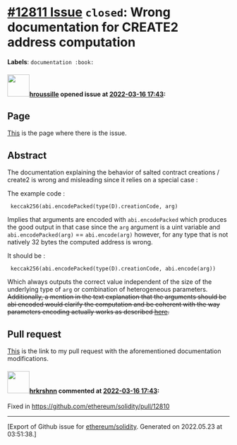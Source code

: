 # [\#12811 Issue](https://github.com/ethereum/solidity/issues/12811) `closed`: Wrong documentation for CREATE2 address computation
**Labels**: `documentation :book:`


#### <img src="https://avatars.githubusercontent.com/u/7825509?v=4" width="50">[hroussille](https://github.com/hroussille) opened issue at [2022-03-16 17:43](https://github.com/ethereum/solidity/issues/12811):

## Page

[This](https://docs.soliditylang.org/en/v0.8.13/control-structures.html#salted-contract-creations-create2) is the page where there is the issue.

## Abstract

The documentation explaining the behavior of salted contract creations / create2 is wrong and misleading since it relies on a special case :

The example code : 

```solidity
 keccak256(abi.encodePacked(type(D).creationCode, arg)
```

Implies that arguments are encoded with `abi.encodePacked` which produces the good output in that case since the `arg` argument is a uint variable and `abi.encodePacked(arg)` == `abi.encode(arg)` however, for any type that is not natively 32 bytes the computed address is wrong. 

It should be : 

```solidity
 keccak256(abi.encodePacked(type(D).creationCode, abi.encode(arg))
```
Which always outputs the correct value independent of the size of the underlying type of `arg` or combination of heterogeneous parameters.  ~~Additionally, a mention in the text explanation that the arguments should be abi encoded would clarify the computation and be coherent with the way parameters encoding actually works as described [here](https://docs.soliditylang.org/en/v0.8.13/abi-spec.html#contract-abi-specification).~~

## Pull request

[This](https://github.com/ethereum/solidity/pull/12810) is the link to my pull request with the aforementioned documentation modifications.


#### <img src="https://avatars.githubusercontent.com/u/13174375?u=52d702cb6bec53b561afa293cf9cd53ef7a63924&v=4" width="50">[hrkrshnn](https://github.com/hrkrshnn) commented at [2022-03-16 17:43](https://github.com/ethereum/solidity/issues/12811#issuecomment-1071430810):

Fixed in https://github.com/ethereum/solidity/pull/12810


-------------------------------------------------------------------------------



[Export of Github issue for [ethereum/solidity](https://github.com/ethereum/solidity). Generated on 2022.05.23 at 03:51:38.]
